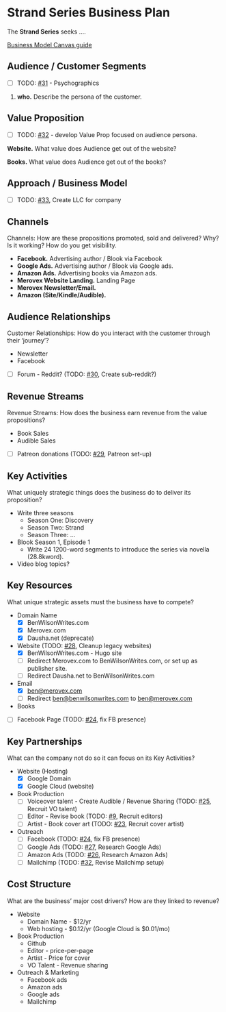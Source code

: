 # Strand Series Business Plan

The **Strand Series** seeks ....

[Business Model Canvas guide](https://www.alexandercowan.com/business-model-canvas-templates/)

## Audience / Customer Segments

- [ ] TODO: [#31](https://github.com/Merovex/stranded-series/issues/31) - Psychographics
<!-- Customer Segments: Who are the customers? What do they think? See? Feel? Do? -->

1. **who.** Describe the persona of the customer.

## Value Proposition

- [ ] TODO: [#32](https://github.com/Merovex/stranded-series/issues/32) - develop Value Prop focused on audience persona.

**Website.** What value does Audience get out of the website?

**Books.** What value does Audience get out of the books?

## Approach / Business Model

- [ ] TODO: [#33](https://github.com/Merovex/stranded-series/issues/33), Create LLC for company

## Channels

Channels: How are these propositions promoted, sold and delivered? Why? Is it working? How do you get visibility.

* **Facebook.** Advertising author / Blook via Facebook
* **Google Ads.** Advertising author / Blook via Google ads.
* **Amazon Ads.** Advertising books via Amazon ads.
* **Merovex Website Landing.** Landing Page
* **Merovex Newsletter/Email.**
* **Amazon (Site/Kindle/Audible).**

## Audience Relationships

Customer Relationships: How do you interact with the customer through their ‘journey’?

* Newsletter
* Facebook
* [ ] Forum - Reddit? (TODO: [#30](https://github.com/Merovex/stranded-series/issues/30), Create sub-reddit?)

## Revenue Streams

Revenue Streams: How does the business earn revenue from the value propositions?

* Book Sales
* Audible Sales
* [ ] Patreon donations (TODO: [#29](https://github.com/Merovex/stranded-series/issues/29), Patreon set-up)

## Key Activities

What uniquely strategic things does the business do to deliver its proposition?

* Write three seasons
  - Season One: Discovery
  - Season Two: Strand
  - Season Three: ...
* Blook Season 1, Episode 1
  - Write 24 1200-word segments to introduce the series via novella (28.8kword).
* Video blog topics?

## Key Resources

What unique strategic assets must the business have to compete?

* Domain Name
  - [x] BenWilsonWrites.com
  - [x] Merovex.com
  - [x] Dausha.net (deprecate)
* Website (TODO: [#28](https://github.com/Merovex/stranded-series/issues/28), Cleanup legacy websites)
  - [x] BenWilsonWrites.com - Hugo site
  - [ ] Redirect Merovex.com to BenWilsonWrites.com, or set up as publisher site.
  - [ ] Redirect Dausha.net to BenWilsonWrites.com
* Email
  - [x] ben@merovex.com
  - [ ] Redirect ben@benwilsonwrites.com to ben@merovex.com
* Books
* [ ] Facebook Page (TODO: [#24](https://github.com/Merovex/stranded-series/issues/24), fix FB presence)

## Key Partnerships

What can the company not do so it can focus on its Key Activities?

* Website (Hosting)
  - [x] Google Domain
  - [x] Google Cloud (website)
* Book Production
  - [ ] Voiceover talent - Create Audible / Revenue Sharing (TODO: [#25](https://github.com/Merovex/stranded-series/issues/25), Recruit VO talent)
  - [ ] Editor - Revise book (TODO: [#9](https://github.com/Merovex/stranded-series/issues/9), Recruit editors)
  - [ ] Artist - Book cover art (TODO: [#23](https://github.com/Merovex/stranded-series/issues/23), Recruit cover artist)
* Outreach
  - [ ] Facebook (TODO: [#24](https://github.com/Merovex/stranded-series/issues/24), fix FB presence)
  - [ ] Google Ads (TODO: [#27](https://github.com/Merovex/stranded-series/issues/27), Research Google Ads)
  - [ ] Amazon Ads (TODO: [#26](https://github.com/Merovex/stranded-series/issues/26), Research Amazon Ads)
  - [ ] Mailchimp (TODO: [#32](https://github.com/Merovex/stranded-series/issues/32), Revise Mailchimp setup)

## Cost Structure

What are the business’ major cost drivers? How are they linked to revenue?

* Website
  - Domain Name - $12/yr
  - Web hosting - $0.12/yr (Google Cloud is $0.01/mo)
* Book Production
  * Github
  * Editor - price-per-page
  * Artist - Price for cover
  * VO Talent - Revenue sharing
* Outreach & Marketing
  * Facebook ads
  * Amazon ads
  * Google ads
  * Mailchimp
